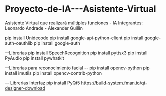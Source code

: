 # Proyecto-de-IA---Asistente-Virtual
Asistente Virtual que realizará múltiples funciones - IA
Integrantes: Leonardo Andrade - Alexander Guillin

pip install Unidecode
pip install google-api-python-client
pip install google-auth-oauthlib
pip install google-auth

--Librerias
pip install SpeechRecognition
pip install pyttsx3
pip install PyAudio
pip install pywhatkit

--Librerias para reconocimiento facial --
pip install opencv-python
pip install imutils
pip install opencv-contrib-python

-- Librerias Interfaz
pip install PyQt5
https://build-system.fman.io/qt-designer-download